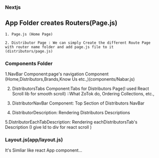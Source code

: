 
### Nextjs 
## App Folder creates Routers(Page.js)
    1. Page.js (Home Page)

    2. Distributor Page : We can simply Create the different Route Page with router name folder and add page.js file to it (distributors/page.js)

### Components Folder 
  1.NavBar Component:page's navigation Component (Home,Distributors,Brands,Know Us etc.,)(components/Nabar.js)

  2. DistributorsTabs Component:Tabs for Distributors Page(I used React Scroll lib for smooth scroll) ::What ZoTok do, Ordering Collections, etc.,

  3. DistributorNavBar Component: Top Section of Distributors NavBar

  4. DistributorDescription: Rendering Distributors Descriptions

  5.DistributorEachTabDescription: Rendering eachDistributorsTab's Description (I give Id to div for react scroll )


### Layout.js(app/layout.js)
It's Simliar like react App component... 
    